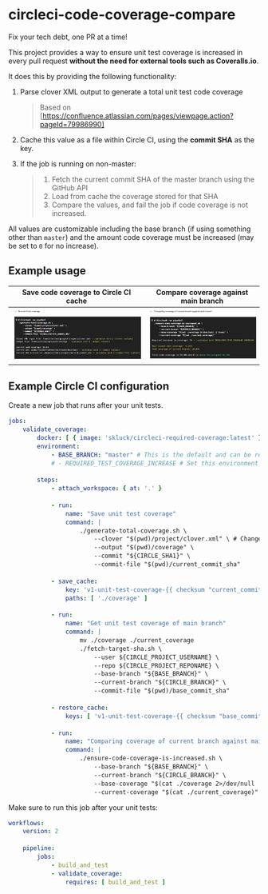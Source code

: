 # circleci-code-coverage-compare

Fix your tech debt, one PR at a time!

This project provides a way to ensure unit test coverage is increased in every pull request **without the need for external tools such as Coveralls.io**.

It does this by providing the following functionality:

1. Parse clover XML output to generate a total unit test code coverage
   > Based on [https://confluence.atlassian.com/pages/viewpage.action?pageId=79986990]

2. Cache this value as a file within Circle CI, using the **commit SHA** as the key.

3. If the job is running on non-master:
   > 1. Fetch the current commit SHA of the master branch using the GitHub API
   > 2. Load from cache the coverage stored for that SHA
   > 3. Compare the values, and fail the job if code coverage is not increased.

All values are customizable including the base branch (if using something other than `master`) and the amount code coverage must be increased (may be set to `0` for no increase).

## Example usage

Save code coverage to Circle CI cache | Compare coverage against main branch
------------------------------------- | ---
![x](./docs/save-coverage.png)        | ![x](./docs/compare-coverage.png)

## Example Circle CI configuration

Create a new job that runs after your unit tests.

```yaml
jobs:
    validate_coverage:
        docker: [ { image: 'skluck/circleci-required-coverage:latest' } ]
        environment:
            - BASE_BRANCH: "master" # This is the default and can be removed (from the script arguments as well)
            # - REQUIRED_TEST_COVERAGE_INCREASE # Set this environment variable in Circle environment variables to make this more dynamic. Default: 1%

        steps:
            - attach_workspace: { at: '.' }

            - run:
                name: "Save unit test coverage"
                command: |
                    ./generate-total-coverage.sh \
                        --clover "$(pwd)/project/clover.xml" \ # Change this value to the location of your clover report
                        --output "$(pwd)/coverage" \
                        --commit "${CIRCLE_SHA1}" \
                        --commit-file "$(pwd)/current_commit_sha"

            - save_cache:
                key: 'v1-unit-test-coverage-{{ checksum "current_commit_sha" }}'
                paths: [ './coverage' ]

            - run:
                name: "Get unit test coverage of main branch"
                command: |
                    mv ./coverage ./current_coverage
                    ./fetch-target-sha.sh \
                        --user ${CIRCLE_PROJECT_USERNAME} \
                        --repo ${CIRCLE_PROJECT_REPONAME} \
                        --base-branch "${BASE_BRANCH}" \
                        --current-branch "${CIRCLE_BRANCH}" \
                        --commit-file "$(pwd)/base_commit_sha"

            - restore_cache:
                keys: [ 'v1-unit-test-coverage-{{ checksum "base_commit_sha" }}' ]

            - run:
                name: "Comparing coverage of current branch against main branch"
                command: |
                    ./ensure-code-coverage-is-increased.sh \
                        --base-branch "${BASE_BRANCH}" \
                        --current-branch "${CIRCLE_BRANCH}" \
                        --base-coverage "$(cat ./coverage 2>/dev/null || true)" \
                        --current-coverage "$(cat ./current_coverage)"
```

Make sure to run this job after your unit tests:

```yaml
workflows:
    version: 2

    pipeline:
        jobs:
            - build_and_test
            - validate_coverage:
                requires: [ build_and_test ]
```
